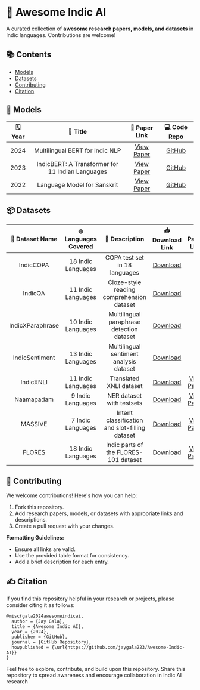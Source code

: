 # 🌟 Awesome Indic AI  
A curated collection of **awesome research papers, models, and datasets** in Indic languages. Contributions are welcome!

## 📚 Contents  
- [Models](https://github.com/jaygala223/Awesome-Indic-AI/edit/master/README.md#-models)  
- [Datasets](https://github.com/jaygala223/Awesome-Indic-AI/edit/master/README.md#-datasets)
- [Contributing](https://github.com/jaygala223/Awesome-Indic-AI/edit/master/README.md#-contributing)
- [Citation](https://github.com/jaygala223/Awesome-Indic-AI/edit/master/README.md#-citation)


## 🤖 Models  

| 🗓 Year | 📄 Title                          | 📜 Paper Link       | 💻 Code Repo       |
|:-------:|:---------------------------------:|:-------------------:|:------------------:|
| 2024    | Multilingual BERT for Indic NLP  | [View Paper](#)     | [GitHub](#)        |
| 2023    | IndicBERT: A Transformer for 11 Indian Languages | [View Paper](#) | [GitHub](#) |
| 2022    | Language Model for Sanskrit      | [View Paper](#)     | [GitHub](#)        |

## 📦 Datasets  

| 📂 Dataset Name       | 🌐 Languages Covered  | 📜 Description       | 📥 Download Link    | 📄 Paper Link       |
|:---------------------:|:---------------------:|:--------------------:|:-------------------:|:-------------------:|
| IndicCOPA             | 18 Indic Languages    | COPA test set in 18 languages | [Download](https://huggingface.co/datasets/ai4bharat/IndicCOPA) | - |
| IndicQA               | 11 Indic Languages    | Cloze-style reading comprehension dataset | [Download](https://huggingface.co/datasets/ai4bharat/IndicQA) | - |
| IndicXParaphrase      | 10 Indic Languages    | Multilingual paraphrase detection dataset | [Download](https://huggingface.co/datasets/ai4bharat/IndicXParaphrase) | - |
| IndicSentiment        | 13 Indic Languages    | Multilingual sentiment analysis dataset | [Download](https://huggingface.co/datasets/ai4bharat/IndicSentiment) | - |
| IndicXNLI             | 11 Indic Languages    | Translated XNLI dataset | [Download](https://huggingface.co/datasets/Divyanshu/indicxnli) | [View Paper](https://aclanthology.org/2022.emnlp-main.755/) |
| Naamapadam            | 9 Indic Languages     | NER dataset with testsets | [Download](https://huggingface.co/datasets/ai4bharat/naamapadam) | [View Paper](https://arxiv.org/abs/2212.10168) |
| MASSIVE               | 7 Indic Languages     | Intent classification and slot-filling dataset | [Download](https://github.com/alexa/massive#accessing-and-processing-the-data) | [View Paper](https://arxiv.org/abs/2204.08582) |
| FLORES                | 18 Indic Languages    | Indic parts of the FLORES-101 dataset | [Download](https://huggingface.co/datasets/facebook/flores) | [View Paper](https://arxiv.org/abs/2207.04672) |


## 🤝 Contributing  

We welcome contributions! Here's how you can help:  

1. Fork this repository.  
2. Add research papers, models, or datasets with appropriate links and descriptions.  
3. Create a pull request with your changes.  

**Formatting Guidelines:**  
- Ensure all links are valid.  
- Use the provided table format for consistency.  
- Add a brief description for each entry.  

## ✍️ Citation  

If you find this repository helpful in your research or projects, please consider citing it as follows:  

```
@misc{gala2024awesomeindicai,
  author = {Jay Gala},
  title = {Awesome Indic AI},
  year = {2024},
  publisher = {GitHub},
  journal = {GitHub Repository},
  howpublished = {\url{https://github.com/jaygala223/Awesome-Indic-AI}}
}
```

Feel free to explore, contribute, and build upon this repository. Share this repository to spread awareness and encourage collaboration in Indic AI research
